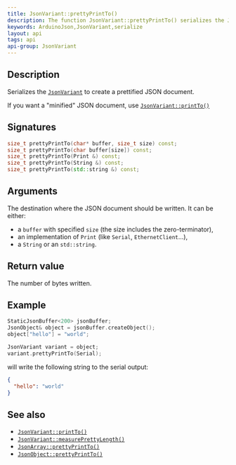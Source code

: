 ```yaml
---
title: JsonVariant::prettyPrintTo()
description: The function JsonVariant::prettyPrintTo() serializes the JsonVariant to create a prettified JSON document.
keywords: ArduinoJson,JsonVariant,serialize
layout: api
tags: api
api-group: JsonVariant
---
```


## Description

Serializes the [`JsonVariant`]({{site.baseurl}}/api/jsonvariant/) to create a prettified JSON document.

If you want a "minified" JSON document, use [`JsonVariant::printTo()`]({{site.baseurl}}/api/jsonvariant/printto/)

## Signatures

```c++
size_t prettyPrintTo(char* buffer, size_t size) const;
size_t prettyPrintTo(char buffer[size]) const;
size_t prettyPrintTo(Print &) const;
size_t prettyPrintTo(String &) const;
size_t prettyPrintTo(std::string &) const;
```

## Arguments

The destination where the JSON document should be written.
It can be either:

* a `buffer` with specified `size` (the size includes the zero-terminator),
* an implementation of `Print` (like `Serial`, `EthernetClient`...),
* a `String` or an `std::string`.

## Return value

The number of bytes written.

## Example

```c++
StaticJsonBuffer<200> jsonBuffer;
JsonObject& object = jsonBuffer.createObject();
object["hello"] = "world";

JsonVariant variant = object;
variant.prettyPrintTo(Serial);
```

will write the following string to the serial output:

```json
{
  "hello": "world"
}
```

## See also

* [`JsonVariant::printTo()`]({{site.baseurl}}/api/jsonvariant/printto/)
* [`JsonVariant::measurePrettyLength()`]({{site.baseurl}}/api/jsonvariant/measureprettylength/)
* [`JsonArray::prettyPrintTo()`]({{site.baseurl}}/api/jsonarray/prettyprintto/)
* [`JsonObject::prettyPrintTo()`]({{site.baseurl}}/api/jsonobject/prettyprintto/)
